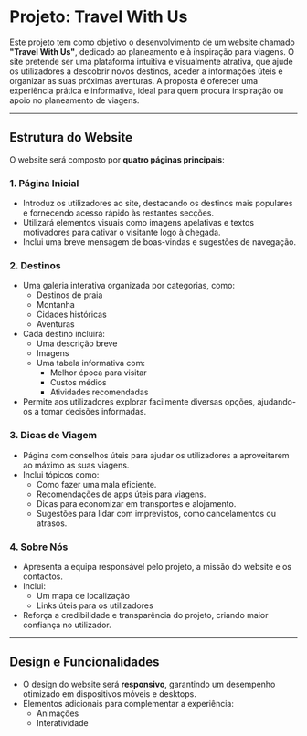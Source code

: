 # Projeto: Travel With Us  

Este projeto tem como objetivo o desenvolvimento de um website chamado **"Travel With Us"**, dedicado ao planeamento e à inspiração para viagens. O site pretende ser uma plataforma intuitiva e visualmente atrativa, que ajude os utilizadores a descobrir novos destinos, aceder a informações úteis e organizar as suas próximas aventuras. A proposta é oferecer uma experiência prática e informativa, ideal para quem procura inspiração ou apoio no planeamento de viagens.

---

## Estrutura do Website  

O website será composto por **quatro páginas principais**:

### 1. Página Inicial  
- Introduz os utilizadores ao site, destacando os destinos mais populares e fornecendo acesso rápido às restantes secções.  
- Utilizará elementos visuais como imagens apelativas e textos motivadores para cativar o visitante logo à chegada.  
- Inclui uma breve mensagem de boas-vindas e sugestões de navegação.  

### 2. Destinos  
- Uma galeria interativa organizada por categorias, como:  
  - Destinos de praia  
  - Montanha  
  - Cidades históricas  
  - Aventuras  
- Cada destino incluirá:  
  - Uma descrição breve  
  - Imagens  
  - Uma tabela informativa com:  
    - Melhor época para visitar  
    - Custos médios  
    - Atividades recomendadas  
- Permite aos utilizadores explorar facilmente diversas opções, ajudando-os a tomar decisões informadas.  

### 3. Dicas de Viagem  
- Página com conselhos úteis para ajudar os utilizadores a aproveitarem ao máximo as suas viagens.  
- Inclui tópicos como:  
  - Como fazer uma mala eficiente.  
  - Recomendações de apps úteis para viagens.  
  - Dicas para economizar em transportes e alojamento.  
  - Sugestões para lidar com imprevistos, como cancelamentos ou atrasos.  

### 4. Sobre Nós  
- Apresenta a equipa responsável pelo projeto, a missão do website e os contactos.  
- Inclui:  
  - Um mapa de localização  
  - Links úteis para os utilizadores  
- Reforça a credibilidade e transparência do projeto, criando maior confiança no utilizador.  

---

## Design e Funcionalidades  
- O design do website será **responsivo**, garantindo um desempenho otimizado em dispositivos móveis e desktops.  
- Elementos adicionais para complementar a experiência:  
  - Animações  
  - Interatividade  
